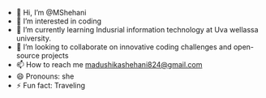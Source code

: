 - 👋 Hi, I’m @MShehani
- 👀 I’m interested in coding
- 🌱 I’m currently learning Indusrial information technology at Uva wellassa university.
- 💞️ I’m looking to collaborate on  innovative coding challenges and open-source projects
- 📫 How to reach me madushikashehani824@gmail.com
- 😄 Pronouns: she
- ⚡ Fun fact: Traveling

<!---
MShehani/MShehani is a ✨ special ✨ repository because its `README.md` (this file) appears on your GitHub profile.
You can click the Preview link to take a look at your changes.
--->
